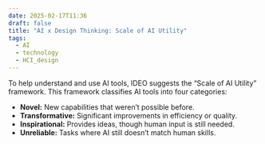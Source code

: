 ```yaml
---
date: 2025-02-17T11:36
draft: false
title: "AI x Design Thinking: Scale of AI Utility"
tags:
  - AI
  - technology
  - HCI_design
---
```

To help understand and use AI tools, IDEO suggests the “Scale of AI Utility” framework. This framework classifies AI tools into four categories:

- **Novel:** New capabilities that weren’t possible before.
- **Transformative:** Significant improvements in efficiency or quality.
- **Inspirational:** Provides ideas, though human input is still needed.
- **Unreliable:** Tasks where AI still doesn’t match human skills.